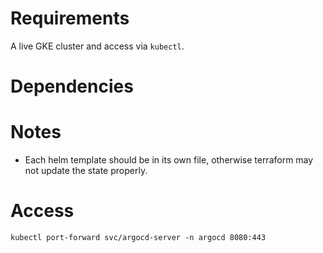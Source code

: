 


# Requirements

A live GKE cluster and access via `kubectl`.

# Dependencies

# Notes

- Each helm template should be in its own file, otherwise terraform may not update the state properly.


# Access 
`kubectl port-forward svc/argocd-server -n argocd 8080:443`